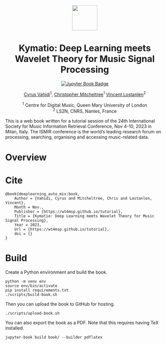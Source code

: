 <div align="center">
<img width="80px" src="https://avatars.githubusercontent.com/u/45135504?s=200&v=4"> 

# Kymatio: Deep Learning meets Wavelet Theory for Music Signal Processing
[![Jupyter Book Badge](https://jupyterbook.org/badge.svg)](https://wt4msp.github.io/tutorial)

[Cyrus Vahidi](http://cyrusvahidi.com)<sup>1</sup>, [Christopher Mitcheltree](https://christhetr.ee/)<sup>1</sup> 
 [Vincent Lostanlen](https://lostanlen.com/)<sup>2</sup>

<sup>1</sup> Centre for Digital Music, Queen Mary University of London<br>
<sup>2</sup> LS2N, CNRS, Nantes, France <br>

</div>

This is a web book written for a tutorial session of the 24th International Society for Music Information Retrieval Conference, Nov 4-10, 2023 in Milan, Italy. 
The ISMIR conference is the world’s leading research forum on processing, searching, organising and accessing music-related data.

# Overview 

# Cite 

```
@book{deeplearning_auto_mix:book,
    Author = {Vahidi, Cyrus and Mitcheltree, Chris and Lostanlen, Vincent},
    Month = Nov.,
    Publisher = {https://wt4msp.github.io/tutorial},
    Title = {Kymatio: Deep Learning meets Wavelet Theory for Music Signal Processing},
    Year = 2023,
    Url = {https://wt4msp.github.io/tutorial},
    doi = {}
}
```

# Build

Create a Python environment and build the book.
```
python -m venv env
source env/bin/activate
pip install requirements.txt
./scripts/build-book.sh
```

Then you can upload the book to GitHub for hosting. 

```
./scripts/upload-book.sh
```

You can also export the book as a PDF. Note that this requires having TeX installed. 

```
jupyter-book build book/ --builder pdflatex
```

